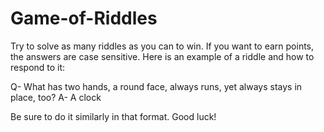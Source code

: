 # Game-of-Riddles 
Try to solve as many riddles as you can to win. If you want to earn points, the answers are case sensitive. Here is an example of a riddle and how to respond to it: 

Q- What has two hands, a round face, always runs, yet always stays in place, too?
A- A clock 

Be sure to do it similarly in that format. Good luck! 
